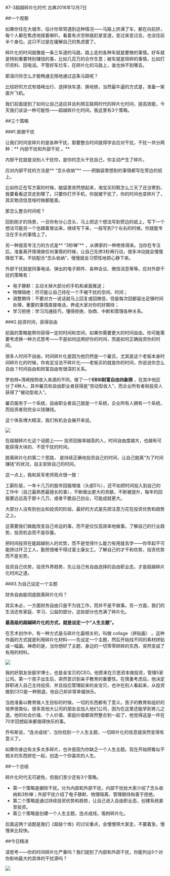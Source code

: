 #7-3超越碎片化时代 
古典2016年12月7日

##一个观察

如果你住在大城市，估计你常常遇到这种情况——马路上挤满了车，都在向前挤，每个人都在焦虑地按着喇叭，看着有点空隙就赶紧变道，变过来变过去，也没往前半个身位。这只不过是在缓解自己的焦虑罢了。

碎片化的时间就像是一条三车道的马路，路上走的各种车就是要做的事情。好车就是特别重要特别赚钱的事，比如几百万的合作生意；破车就是琐碎的事情，比如打印资料、回电话。不管好车烂车，在碎片化的马路上，谁也快不到哪去。

那请问你怎么才能畅通无阻地通过这条马路呢？ 

比较好的方式有错峰出行、选择快车道、换地铁，当然最牛逼的方式是，准备一架直升飞机。 

我们前面提到了如何让自己适应并且利用互联网时代的碎片化时间，提高效能，今天我们谈谈一种可能性——超越碎片化时间。我这里有3个策略。

##三个策略

###1.抵御干扰

让我们时间变碎片的是各种干扰，那要整合时间就得学会应对干扰，干扰一共分两种：** 内部干扰和外部干扰 。**

内部干扰就是没别人干扰你，是你的念头干扰自己，你主动产生了碎片。

应对内部干扰的方法是** “念头收纳”** ——把脑袋里想到的事情都写在旁边的纸上。

比如你正在写方案的时候，脑袋里突然想起来，淘宝买的鞋怎么三天了还没寄到，我要看看这货走到哪了。只要你打开手机，你就被干扰了，你的时间也变碎片了，其实物流信息啥时候都能查。

那怎么整合时间呢？

回到刚才的场景，一旦你有分心念头，马上把这个想法写到旁边的纸上，写下一个想法可能另一个也跟着冒出来，继续写下来，一般写到7个左右的时候，你就能专注在手头的事情上了。

另一种提高专注力的方式是** “3秒禅”** ，从佛家的一种修炼得来。当你在专注后，准备离开情境做任何事情的时候，让自己先停3秒再行动，很多冲动就会慢慢降低下来。不妨配合“念头收纳”，慢慢就会习惯性地把心静下来。

外部干扰就是同事电话、弹出的电子邮件、各种会议、微信消息等等。应对外部干扰的策略有：
- 电子静默：主动关掉大部分的手机和桌面推送；
- 物理隔绝：尽可能让自己待在一个不被干扰的空间、时间；
- 调整期待：不要对方一说话就马上回复或回微信，但是每次回都留出足够时间处理，重要的事情直接电话，养成大家对你的好期待；
- 学习拒绝：学习沟通技巧，懂得拒绝、协商、中断和管理各种关系。

###2.投资时间，获得自由

前面的策略能帮你获得一定的时间和空间，如果你需要更大的时间自由，你可能需要考虑换一种方式思考——不是如何运用好你的时间，而是如何正确投资你的时间。

很多人时间不自由，时间碎片化是因为他仍然是一个雇员，尤其是这个老板本身时间碎片化的时候，你肯定没法不碎片化——老板买的就是你的时间，你说说你怎么自由？时间自由和财富自由有很深的关系。

罗伯特•清崎按照收入来源的不同，做了一个**EBSI财富自由四象限** ，在其中他区分了4种人，其中雇员和自由职业者获得是“劳动型收入”，而企业所有者和投资人获得了“被动型收入”。 

雇员服务于一个系统，自由职业者自己就是一个系统，企业所有人拥有一个系统，而投资者则完全以钱赚钱。

这个体系博大精深，我们有机会会展开来说。

![](./_image/WechatIMG67.png)

在超越碎片化这个话题上—— 投资回报率越高的人，时间自由度越大，也越有可能获得大块的、不受干扰的时间。

脱离碎片化的第二个思路， 是持续正确地投资自己的时间，让自己脱离“为了时间赚钱”的状况，自主安排自己的时间。

这一点上，我和吴军老师观点很一致：

工薪阶层，一年十几万的股市回报增值（头部5%），还不如把时间投入到自己的工作中（自己最熟悉最擅长的事），不断做出更大的贡献，不断被提升，每年的回报要远远高于那十几万，或者干脆自己创业，可能成就更大。

大部分人没有到创业和投资的阶段，最好的方式是先把注意力花在投资优势和趋势之上。

这需要我们做能改变自己命运的事，而不是仅仅高效率地做事。了解自己的行业趋势，投资机会而不是存量。

把时间投资在能超越别人的优势，而不是觉得什么能力有用就去学——你早起不可能拼过环卫工人，勤劳很难干得过富士康女工。了解自己的才干和优势，投资优势而不是劣势。

投资自己优势，投资外界趋势，先让自己有自由选择的自由职业态，才是超越碎片化时间之道。

###3.为自己设定一个主题

财务自由能彻底脱离碎片化吗？

其实未必，一方面财务自由只是不为钱工作，而并不是不做事。另一方面，我们的生活还有家庭、学习、公益的部分，这些部分也充满了碎片化。

**最高级的超越碎片化的方式，就是设定一个“人生主题”。**

在艺术创作中，有一种方式是与碎片化最相关的，叫做 collage（拼贴画） 。这种作画的方式就是利用碎片化材料——先设定一个主题，然后开始找不同的素材拼贴成一幅画。神奇的是，当你想好了主题，身边的一切零零碎碎的东西，突然变成了有用的材料。

![](./_image/WechatIMG68.png)

我的好朋友张振宇博士，也是金宝贝的CEO。他原来在贝恩资本做投资，管理5家公司。第一个孩子出生后，突然意识到亲子教育的重要性。在慎重考虑后，他决定辞职进入自己主持投资、并且投后管理起来的金宝贝，也许在别人看起来，从投资做到CEO是一种倒退，他自己却非常幸福快乐。

当他准备以教育做人生目标的时候，一切的东西都有了意义。孩子的教育和组织的培养很类似，很多其他大公司的朋友会加入他们公司，因为在这里还能学到育儿之道。他的社会价值、个人价值、家庭价值都突然整合到一起了，他觉得这是一件在70岁回想起来都值得快乐的事。

乔布斯说，“连点成线”，当你找到一个人生主题，一切碎片化的信息就突然变得有意义了。

如果你身边有太多太多碎片，也许是因为你缺乏一个人生主题。现在开始把看似不相关的东西拼在一起，创造一个你喜欢的人生。

##一个总结

碎片化时代无可避免，但我们至少还有3个策略。

- 第一个策略是摒除干扰。分为内部和外部干扰，内部干扰给大家介绍了念头收纳和3秒禅；外部干扰介绍了电子静默、物理隔离、管理期待和善于拒绝。
- 第二个策略是通过持续投资优势和趋势，让自己进入自由职业态，创建系统甚至投资。
- 第三个策略是创建一个人生主题，连点成线，吸附碎片化。

后面这两个话题是我们《超级个体》的讨论重点，会慢慢带大家走，不要着急，慢慢来比较快。

##今日精进

请思考——你的时间碎片化严重吗？我们提到了内部和外部干扰，你能列出5个对你影响最大的具体的干扰源吗？

![](./_image/WechatIMG69.jpeg)
